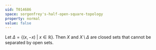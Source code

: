 ```yaml
---
uid: T014686
space: sorgenfrey's-half-open-square-topology
property: normal
value: false
---
```

Let $\Delta = \{(x,-x)\ |\ x \in \mathbb{R}\}$. Then $X$ and $X \setminus \Delta$ are closed sets that cannot be separated by open sets.

